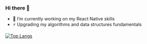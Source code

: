 ### Hi there 👋

- 🔭 I’m currently working on my React Native skills
- ⚡️ Upgrading my algorithms and data structures fundamentals 

[![Top Langs](https://github-readme-stats.vercel.app/api/top-langs/?username=idrak888&theme=dracula)](https://github.com/idrak888/github-readme-stats)
